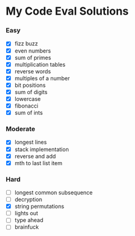 # My Code Eval Solutions

### Easy

- [x] fizz buzz
- [x] even numbers
- [x] sum of primes
- [x] multiplication tables
- [x] reverse words
- [x] multiples of a number
- [x] bit positions
- [x] sum of digits
- [x] lowercase
- [x] fibonacci
- [x] sum of ints

### Moderate

- [x] longest lines
- [x] stack implementation
- [x] reverse and add
- [x] mth to last list item

### Hard

- [ ] longest common subsequence
- [ ] decryption
- [x] string permutations
- [ ] lights out
- [ ] type ahead
- [ ] brainfuck
